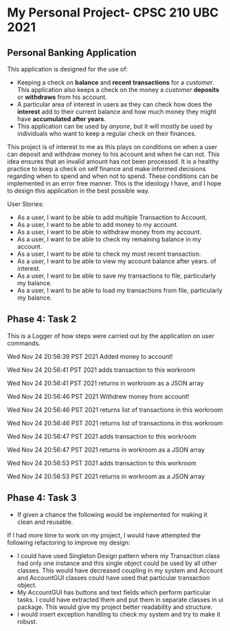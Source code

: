 # My Personal Project- CPSC 210 UBC 2021

## Personal Banking Application

This application is designed for the use of:
- Keeping a check on **balance** and **recent transactions** for a *customer*.
This application also keeps a check on the money a *customer* **deposits** or **withdraws** from his account. 
- A particular area of interest in users as they can check how does the **interest** add to their 
current balance and how much money they might have **accumulated after years**.
- This application can be used by *anyone*, but it will mostly be used by individuals 
who want to keep a regular check on their finances.

This project is of interest to me as this plays on conditions on when a user can deposit and withdraw money to his 
account and when he can not. This idea ensures that an invalid amount has not been processed.
It is a healthy practice to keep a check on self finance and make informed decisions regarding when to spend
and when not to spend. These conditions can be implemented in an error free manner. This is the ideology
I have, and I hope to design this application in the best possible way.


User Stories:
- As a user, I want to be able to add multiple Transaction to Account.
- As a user, I want to be able to add money to my account.
- As a user, I want to be able to withdraw money from my account.
- As a user, I want to be able to check my remaining balance in my account.
- As a user, I want to be able to check my most recent transaction.
- As a user, I want to be able to view my account balance after years.
of interest.
- As a user, I want to be able to save my transactions to file, particularly my balance.
- As a user, I want to be able to load my transactions from file, particularly my balance.


## Phase 4: Task 2
This is a Logger of how steps were carried out by the application on user commands.

Wed Nov 24 20:56:39 PST 2021
Added money to account!

Wed Nov 24 20:56:41 PST 2021
adds transaction to this workroom

Wed Nov 24 20:56:41 PST 2021
returns in workroom as a JSON array

Wed Nov 24 20:56:46 PST 2021
Withdrew money from account!

Wed Nov 24 20:56:46 PST 2021
returns list of transactions in this workroom

Wed Nov 24 20:56:46 PST 2021
returns list of transactions in this workroom

Wed Nov 24 20:56:47 PST 2021
adds transaction to this workroom

Wed Nov 24 20:56:47 PST 2021
returns in workroom as a JSON array

Wed Nov 24 20:56:53 PST 2021
adds transaction to this workroom

Wed Nov 24 20:56:53 PST 2021
returns in workroom as a JSON array

## Phase 4: Task 3
- If given a chance the following would be implemented for making it clean and reusable.

If I had more time to work on my project, I would have attempted the following
refactoring to improve my design: 
- I could have used Singleton Design pattern where my Transaction class had only one 
instance and this single object could be used by all other classes. This would have 
decreased coupling in my system and Account and AccountGUI classes could have 
used that particular transaction object.
- My AccountGUI has buttons and text fields which perform particular tasks. 
I could have extracted them and put them in separate classes in ui package.
This would give my project better readability and structure.
- I would insert exception handling to check my system and try to make it 
robust.

